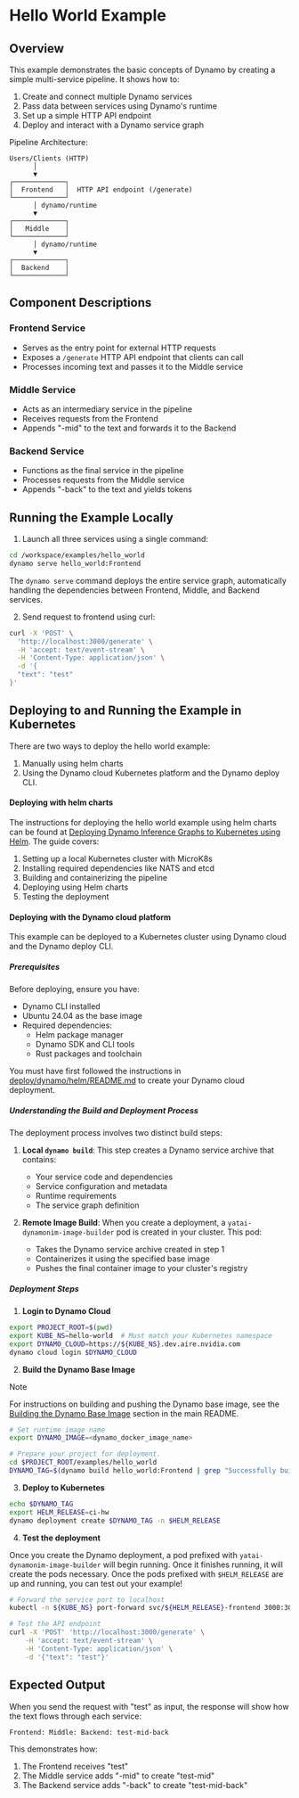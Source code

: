 <!--
SPDX-FileCopyrightText: Copyright (c) 2025 NVIDIA CORPORATION & AFFILIATES. All rights reserved.
SPDX-License-Identifier: Apache-2.0

Licensed under the Apache License, Version 2.0 (the "License");
you may not use this file except in compliance with the License.
You may obtain a copy of the License at

http://www.apache.org/licenses/LICENSE-2.0

Unless required by applicable law or agreed to in writing, software
distributed under the License is distributed on an "AS IS" BASIS,
WITHOUT WARRANTIES OR CONDITIONS OF ANY KIND, either express or implied.
See the License for the specific language governing permissions and
limitations under the License.
-->

# Hello World Example

## Overview

This example demonstrates the basic concepts of Dynamo by creating a simple multi-service pipeline. It shows how to:

1. Create and connect multiple Dynamo services
2. Pass data between services using Dynamo's runtime
3. Set up a simple HTTP API endpoint
4. Deploy and interact with a Dynamo service graph

Pipeline Architecture:

```
Users/Clients (HTTP)
      │
      ▼
┌─────────────┐
│  Frontend   │  HTTP API endpoint (/generate)
└─────────────┘
      │ dynamo/runtime
      ▼
┌─────────────┐
│   Middle    │
└─────────────┘
      │ dynamo/runtime
      ▼
┌─────────────┐
│  Backend    │
└─────────────┘
```

## Component Descriptions

### Frontend Service
- Serves as the entry point for external HTTP requests
- Exposes a `/generate` HTTP API endpoint that clients can call
- Processes incoming text and passes it to the Middle service

### Middle Service
- Acts as an intermediary service in the pipeline
- Receives requests from the Frontend
- Appends "-mid" to the text and forwards it to the Backend

### Backend Service
- Functions as the final service in the pipeline
- Processes requests from the Middle service
- Appends "-back" to the text and yields tokens

## Running the Example Locally

1. Launch all three services using a single command:

```bash
cd /workspace/examples/hello_world
dynamo serve hello_world:Frontend
```

The `dynamo serve` command deploys the entire service graph, automatically handling the dependencies between Frontend, Middle, and Backend services.

2. Send request to frontend using curl:

```bash
curl -X 'POST' \
  'http://localhost:3000/generate' \
  -H 'accept: text/event-stream' \
  -H 'Content-Type: application/json' \
  -d '{
  "text": "test"
}'
```

## Deploying to and Running the Example in Kubernetes

There are two ways to deploy the hello world example:
1. Manually using helm charts
2. Using the Dynamo cloud Kubernetes platform and the Dynamo deploy CLI.

#### Deploying with helm charts

The instructions for deploying the hello world example using helm charts can be found at [Deploying Dynamo Inference Graphs to Kubernetes using Helm](../../docs/guides/dynamo_deploy.md). The guide covers:

1. Setting up a local Kubernetes cluster with MicroK8s
2. Installing required dependencies like NATS and etcd
3. Building and containerizing the pipeline
4. Deploying using Helm charts
5. Testing the deployment

#### Deploying with the Dynamo cloud platform

This example can be deployed to a Kubernetes cluster using Dynamo cloud and the Dynamo deploy CLI.

##### Prerequisites

Before deploying, ensure you have:
- Dynamo CLI installed
- Ubuntu 24.04 as the base image
- Required dependencies:
  - Helm package manager
  - Dynamo SDK and CLI tools
  - Rust packages and toolchain

You must have first followed the instructions in [deploy/dynamo/helm/README.md](../../deploy/dynamo/helm/README.md) to create your Dynamo cloud deployment.

##### Understanding the Build and Deployment Process

The deployment process involves two distinct build steps:

1. **Local `dynamo build`**: This step creates a Dynamo service archive that contains:
   - Your service code and dependencies
   - Service configuration and metadata
   - Runtime requirements
   - The service graph definition

2. **Remote Image Build**: When you create a deployment, a `yatai-dynamonim-image-builder` pod is created in your cluster. This pod:
   - Takes the Dynamo service archive created in step 1
   - Containerizes it using the specified base image
   - Pushes the final container image to your cluster's registry

##### Deployment Steps

1. **Login to Dynamo Cloud**

```bash
export PROJECT_ROOT=$(pwd)
export KUBE_NS=hello-world  # Must match your Kubernetes namespace
export DYNAMO_CLOUD=https://${KUBE_NS}.dev.aire.nvidia.com
dynamo cloud login $DYNAMO_CLOUD
```

2. **Build the Dynamo Base Image**

> [!NOTE]
> For instructions on building and pushing the Dynamo base image, see the [Building the Dynamo Base Image](../../README.md#building-the-dynamo-base-image) section in the main README.

```bash
# Set runtime image name
export DYNAMO_IMAGE=<dynamo_docker_image_name>

# Prepare your project for deployment.
cd $PROJECT_ROOT/examples/hello_world
DYNAMO_TAG=$(dynamo build hello_world:Frontend | grep "Successfully built" | awk '{ print $3 }' | sed 's/\.$//')
```

3. **Deploy to Kubernetes**

```bash
echo $DYNAMO_TAG
export HELM_RELEASE=ci-hw
dynamo deployment create $DYNAMO_TAG -n $HELM_RELEASE
```

4. **Test the deployment**

Once you create the Dynamo deployment, a pod prefixed with `yatai-dynamonim-image-builder` will begin running. Once it finishes running, it will create the pods necessary. Once the pods prefixed with `$HELM_RELEASE` are up and running, you can test out your example!

```bash
# Forward the service port to localhost
kubectl -n ${KUBE_NS} port-forward svc/${HELM_RELEASE}-frontend 3000:3000

# Test the API endpoint
curl -X 'POST' 'http://localhost:3000/generate' \
    -H 'accept: text/event-stream' \
    -H 'Content-Type: application/json' \
    -d '{"text": "test"}'
```

## Expected Output

When you send the request with "test" as input, the response will show how the text flows through each service:

```
Frontend: Middle: Backend: test-mid-back
```

This demonstrates how:
1. The Frontend receives "test"
2. The Middle service adds "-mid" to create "test-mid"
3. The Backend service adds "-back" to create "test-mid-back"
